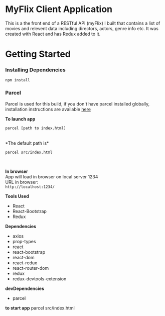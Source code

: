 # MyFlix Client Application
This is a the front end of a RESTful API (myFlix) I built that contains a list of movies and relevent data including directors, actors, genre info etc.  It was created with React and has Redux added to it.  


# Getting Started

### Installing Dependencies
 `npm install`

### Parcel
Parcel is used for this build, if you don't have parcel installed globally, installation instructions are available [here](https://parceljs.org/getting_started.html)<br>

__To launch app__ <br>
```sh
parcel [path to index.html]
```
<br>
*The default path is*<br>

```sh
parcel src/index.html
```
<br>

__In browser__<br>
App will load in browser on local server 1234<br>
URL in browser:<br>
`http://localhost:1234/`<br>


__Tools Used__
- React 
- React-Bootstrap 
- Redux

__Dependencies__ 
 - axios
 - prop-types
 - react 
 - react-bootstrap
 - react-dom
 - react-redux
 - react-router-dom
 - redux
 - redux-devtools-extension

 __devDependencies__
 - parcel

 __to start app__
 parcel src/index.html
 